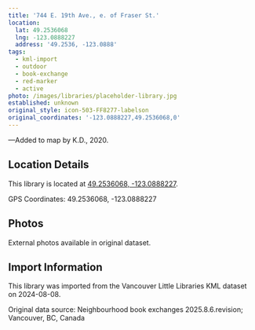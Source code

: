 ```yaml
---
title: '744 E. 19th Ave., e. of Fraser St.'
location:
  lat: 49.2536068
  lng: -123.0888227
  address: '49.2536, -123.0888'
tags:
  - kml-import
  - outdoor
  - book-exchange
  - red-marker
  - active
photo: /images/libraries/placeholder-library.jpg
established: unknown
original_style: icon-503-FF8277-labelson
original_coordinates: '-123.0888227,49.2536068,0'
---
```

—Added to map by K.D., 2020.

## Location Details

This library is located at [49.2536068, -123.0888227](https://www.google.com/maps?q=49.2536068,-123.0888227).

GPS Coordinates: 49.2536068, -123.0888227

## Photos

External photos available in original dataset.

## Import Information

This library was imported from the Vancouver Little Libraries KML dataset on 2024-08-08.

Original data source: Neighbourhood book exchanges 2025.8.6.revision; Vancouver, BC, Canada
